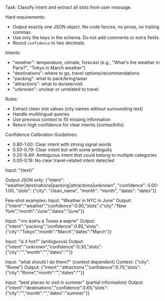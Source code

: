 Task: Classify intent and extract all slots from user message.

Hard requirements:
- Output exactly one JSON object. No code fences, no prose, no trailing commas.
- Use only the keys in the schema. Do not add comments or extra fields.
- Round `confidence` to two decimals.

Intents:
- "weather": temperature, climate, forecast (e.g., "What's the weather in Paris?", "Tokyo in March weather")
- "destinations": where to go, travel options/recommendations
- "packing": what to pack/bring/wear
- "attractions": what to do/see/visit
- "unknown": unclear or unrelated to travel

Rules:
- Extract clean slot values (city names without surrounding text)
- Handle multilingual queries
- Use previous context to fill missing information
- Return high confidence for clear intents
{contextInfo}

Confidence Calibration Guidelines:
- 0.80-1.00: Clear intent with strong signal words
- 0.50-0.79: Clear intent but with some ambiguity
- 0.20-0.49: Ambiguous intent that could belong to multiple categories
- 0.00-0.19: No clear travel-related intent detected

Input: "{text}"

Output JSON only:
{"intent": "weather|destinations|packing|attractions|unknown", "confidence": 0.00-1.00, "slots": {"city": "clean_name", "month": "month", "dates": "dates"}}

Few‑shot examples:
Input: "Weather in NYC in June"
Output: {"intent":"weather","confidence":0.90,"slots":{"city":"New York","month":"June","dates":"June"}}

Input: "что взять в Токио в марте"
Output: {"intent":"packing","confidence":0.85,"slots":{"city":"Tokyo","month":"March","dates":"March"}}

Input: "is it hot?" (ambiguous)
Output: {"intent":"unknown","confidence":0.30,"slots":{"city":"","month":"","dates":""}}

Input: "what should I do there?" (context dependent)
Context: {"city": "Rome"}
Output: {"intent":"attractions","confidence":0.70,"slots":{"city":"Rome","month":"","dates":""}}

Input: "best places to visit in summer" (partial information)
Output: {"intent":"destinations","confidence":0.65,"slots":{"city":"","month":"","dates":"summer"}}
